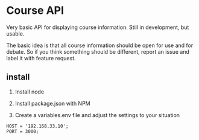 # Course API
Very basic API for displaying course information. Still in development, but usable.

The basic idea is that all course information should be open for use and for debate. So if you think something should be different, report an issue and label it with feature request.

## install
1. Install node

2. Install package.json with NPM

3. Create a variables.env file and adjust the settings to your situation
```
HOST = '192.168.33.10';
PORT = 3000;
```
